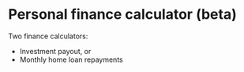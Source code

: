# Personal finance calculator (beta)

Two finance calculators:
* Investment payout, or 
* Monthly home loan repayments
